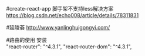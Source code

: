#create-react-app 脚手架不支持less解决方案
https://blog.csdn.net/echo008/article/details/78311831


#延陵荟
http://www.yanlinghuigongyi.com/


#路由的使用
安装    
"react-router": "^4.3.1",
"react-router-dom": "^4.3.1",